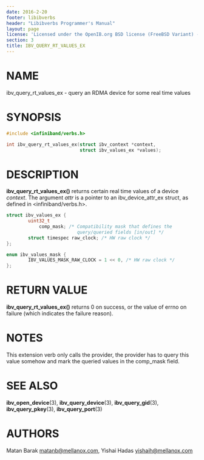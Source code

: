 ```yaml
---
date: 2016-2-20
footer: libibverbs
header: "Libibverbs Programmer's Manual"
layout: page
license: 'Licensed under the OpenIB.org BSD license (FreeBSD Variant) - See COPYING.md'
section: 3
title: IBV_QUERY_RT_VALUES_EX
---
```


# NAME

ibv_query_rt_values_ex - query an RDMA device for some real time values

# SYNOPSIS

```c
#include <infiniband/verbs.h>

int ibv_query_rt_values_ex(struct ibv_context *context,
                           struct ibv_values_ex *values);
```

# DESCRIPTION

**ibv_query_rt_values_ex()** returns certain real time values of a device
*context*. The argument *attr* is a pointer to an ibv_device_attr_ex struct,
as defined in <infiniband/verbs.h>.


```c
struct ibv_values_ex {
        uint32_t
            comp_mask; /* Compatibility mask that defines the
                          query/queried fields [in/out] */
        struct timespec raw_clock; /* HW raw clock */
};

enum ibv_values_mask {
        IBV_VALUES_MASK_RAW_CLOCK = 1 << 0, /* HW raw clock */
};
```


# RETURN VALUE

**ibv_query_rt_values_ex()** returns 0 on success, or the value of errno on
failure (which indicates the failure reason).

# NOTES

This extension verb only calls the provider, the provider has to query this
value somehow and mark the queried values in the comp_mask field.

# SEE ALSO

**ibv_open_device**(3),
**ibv_query_device**(3),
**ibv_query_gid**(3),
**ibv_query_pkey**(3),
**ibv_query_port**(3)

# AUTHORS

Matan Barak <matanb@mellanox.com>,
Yishai Hadas <yishaih@mellanox.com>

